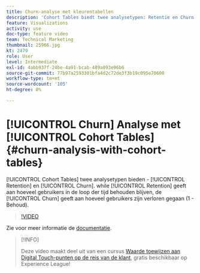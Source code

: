 ```yaml
---
title: Churn-analyse met kleurentabellen
description: 'Cohort Tables biedt twee analysetypen: Retentie en Churn. Terwijl het Behouden toont hoeveel gebruikers in tijd worden behouden, zal de optie van de Koord tonen hoeveel gebruikers werden verloren (1 - Behoud).'
feature: Visualizations
activity: use
doc-type: feature video
team: Technical Marketing
thumbnail: 25966.jpg
kt: 2479
role: User
level: Intermediate
exl-id: 4abb937f-24be-4a91-bcab-489a093e96b6
source-git-commit: 77b97a2593301bfa4d2c72de3f3b19c095e70600
workflow-type: tm+mt
source-wordcount: '105'
ht-degree: 0%

---
```


# [!UICONTROL Churn] Analyse met [!UICONTROL Cohort Tables] {#churn-analysis-with-cohort-tables}

[!UICONTROL Cohort Tables] twee analysetypen bieden - [!UICONTROL Retention] en [!UICONTROL Churn]. while [!UICONTROL Retention] geeft aan hoeveel gebruikers in de loop der tijd behouden blijven, de [!UICONTROL Churn] geeft aan hoeveel gebruikers zijn verloren gegaan (1 - Behoud).

>[!VIDEO](https://video.tv.adobe.com/v/25966/?quality=12)

Zie voor meer informatie de [documentatie](https://experienceleague.adobe.com/docs/analytics/analyze/analysis-workspace/visualizations/cohort-table/cohort-analysis.html?lang=en).

>[!INFO]
>
> Deze video maakt deel uit van een cursus [Waarde toewijzen aan Digital Touch-punten op de reis van de klant](https://experienceleague.adobe.com/?recommended=Analytics-U-1-2020.2), gratis beschikbaar op Experience League!
